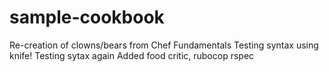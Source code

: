 # sample-cookbook

Re-creation of clowns/bears from Chef Fundamentals
Testing syntax using knife!
Testing sytax again
Added food critic, rubocop rspec
